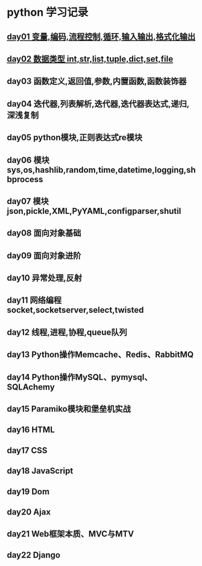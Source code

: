 # python 学习记录
## [day01 变量,编码,流程控制,循环,输入输出,格式化输出](://github.com/xiaozhiqi2000/learn_python/tree/master/day01)
## [day02 数据类型 int,str,list,tuple,dict,set,file](https://github.com/xiaozhiqi2000/learn_python/tree/master/day01)
## day03 函数定义,返回值,参数,内置函数,函数装饰器
## day04 迭代器,列表解析,迭代器,迭代器表达式,递归,深浅复制
## day05 python模块,正则表达式re模块
## day06 模块sys,os,hashlib,random,time,datetime,logging,shbprocess
## day07 模块json,pickle,XML,PyYAML,configparser,shutil
## day08 面向对象基础
## day09 面向对象进阶
## day10 异常处理,反射
## day11 网络编程socket,socketserver,select,twisted
## day12 线程,进程,协程,queue队列
## day13 Python操作Memcache、Redis、RabbitMQ
## day14 Python操作MySQL、pymysql、SQLAchemy
## day15 Paramiko模块和堡垒机实战
## day16 HTML
## day17 CSS
## day18 JavaScript
## day19 Dom
## day20 Ajax
## day21 Web框架本质、MVC与MTV
## day22 Django
